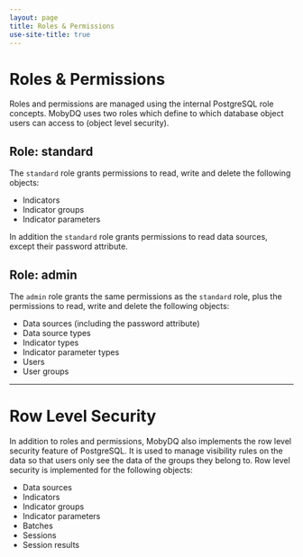 ```yaml
---
layout: page
title: Roles & Permissions
use-site-title: true
---
```



# Roles & Permissions
Roles and permissions are managed using the internal PostgreSQL role concepts. MobyDQ uses two roles which define to which database object users can access to (object level security).

## Role: standard
The `standard` role grants permissions to read, write and delete the following objects:
* Indicators
* Indicator groups
* Indicator parameters

In addition the `standard` role grants permissions to read data sources, except their password attribute.

## Role: admin
The `admin` role grants the same permissions as the `standard` role, plus the permissions to read, write and delete the following objects:
* Data sources (including the password attribute)
* Data source types
* Indicator types
* Indicator parameter types
* Users
* User groups


---


# Row Level Security
In addition to roles and permissions, MobyDQ also implements the row level security feature of PostgreSQL. It is used to manage visibility rules on the data so that users only see the data of the groups they belong to. Row level security is implemented for the following objects:
* Data sources
* Indicators
* Indicator groups
* Indicator parameters
* Batches
* Sessions
* Session results
